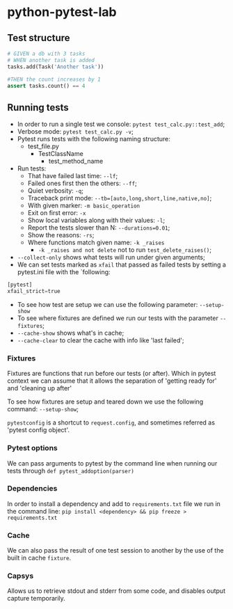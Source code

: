 # python-pytest-lab

## Test structure

```python
# GIVEN a db with 3 tasks
# WHEN another task is added
tasks.add(Task('Another task'))

#THEN the count increases by 1
assert tasks.count() == 4

``` 

## Running tests
- In order to run a single test we console: `pytest test_calc.py::test_add`;
- Verbose mode: `pytest test_calc.py -v`;
- Pytest runs tests with the following naming structure:
    - test_file.py
        - TestClassName
            - test_method_name
- Run tests:
    - That have failed last time: `--lf`;
    - Failed ones first then the others: `--ff`;
    - Quiet verbosity: `-q`;
    - Traceback print mode: `--tb=[auto,long,short,line,native,no]`;
    - With given marker: `-m basic_operation`
    - Exit on first error: `-x`
    - Show local variables along with their values: `-l`;
    - Report the tests slower than N: `--durations=0.01`;
    - Show the reasons: `-rs`;
    - Where functions match given name: `-k _raises`
        - `-k _raises and not delete` not to run `test_delete_raises()`;
- `--collect-only` shows what tests will run under given arguments;
- We can set tests marked as `xfail` that passed as failed tests by setting a pytest.ini file with the `following:
```python
[pytest]
xfail_strict=true
```
- To see how test are setup we can use the following parameter: `--setup-show`
- To see where fixtures are defined we run our tests with the parameter `--fixtures`;
- `--cache-show` shows what's in cache;
- `--cache-clear` to clear the cache with info like 'last failed';

### Fixtures

Fixtures are functions that run before our tests (or after). Which in pytest context we can assume that it allows the separation of 'getting ready for' and 'cleaning up after'

To see how fixtures are setup and teared down we use the following command: `--setup-show`;

`pytestconfig` is a shortcut to `request.config`, and sometimes referred as 'pytest config object'.

### Pytest options

We can pass arguments to pytest by the command line when running our tests through `def pytest_addoption(parser)`

### Dependencies

In order to install a dependency and add to `requirements.txt` file we run in the command line: `pip install <dependency> && pip freeze > requirements.txt`

### Cache

We can also pass the result of one test session to another by the use of the built in cache `fixture`.

### Capsys

Allows us to retrieve stdout and stderr from some code, and disables output capture temporarily.